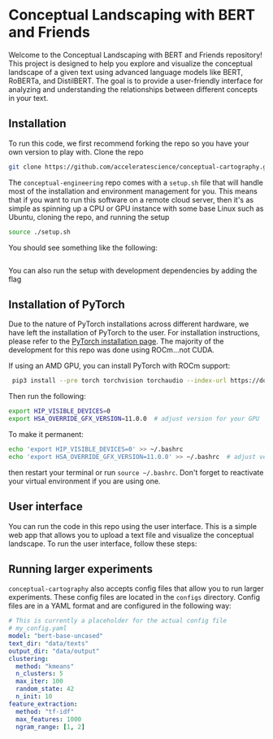 Conceptual Landscaping with BERT and Friends
========================

Welcome to the Conceptual Landscaping with BERT and Friends repository! This project is designed to help you explore and visualize the conceptual landscape of a given text using advanced language models like BERT, RoBERTa, and DistilBERT. The goal is to provide a user-friendly interface for analyzing and understanding the relationships between different concepts in your text.

## Installation
To run this code, we first recommend forking the repo so you have your own version to play with. Clone the repo

```bash
git clone https://github.com/acceleratescience/conceptual-cartography.git
```

The `conceptual-engineering` repo comes with a `setup.sh` file that will handle most of the installation and environment management for you. This means that if you want to run this software on a remote cloud server, then it's as simple as spinning up a CPU or GPU instance with some base Linux such as Ubuntu, cloning the repo, and running the setup

```bash
source ./setup.sh
```
You should see something like the following:

```bash

```
You can also run the setup with development dependencies by adding the flag

## Installation of PyTorch
Due to the nature of PyTorch installations across different hardware, we have left the installation of PyTorch to the user. For installation instructions, please refer to the [PyTorch installation page](https://pytorch.org/get-started/locally/). The majority of the development for this repo was done using ROCm...not CUDA.

If using an AMD GPU, you can install PyTorch with ROCm support:

```bash
 pip3 install --pre torch torchvision torchaudio --index-url https://download.pytorch.org/whl/nightly/rocm6.4/
```

Then run the following:

```bash
export HIP_VISIBLE_DEVICES=0
export HSA_OVERRIDE_GFX_VERSION=11.0.0  # adjust version for your GPU
```
To make it permanent:
```bash
echo 'export HIP_VISIBLE_DEVICES=0' >> ~/.bashrc
echo 'export HSA_OVERRIDE_GFX_VERSION=11.0.0' >> ~/.bashrc  # adjust version for your GPU
```
then restart your terminal or run `source ~/.bashrc`. Don't forget to reactivate your virtual environment if you are using one.

## User interface
You can run the code in this repo using the user interface. This is a simple web app that allows you to upload a text file and visualize the conceptual landscape. To run the user interface, follow these steps:

## Running larger experiments
`conceptual-cartography` also accepts config files that allow you to run larger experiments. These config files are located in the `configs` directory. Config files are in a YAML format and are configured in the following way:

```yaml
# This is currently a placeholder for the actual config file
# my_config.yaml
model: "bert-base-uncased"
text_dir: "data/texts"
output_dir: "data/output"
clustering:
  method: "kmeans"
  n_clusters: 5
  max_iter: 100
  random_state: 42
  n_init: 10
feature_extraction:
  method: "tf-idf"
  max_features: 1000
  ngram_range: [1, 2]
```
